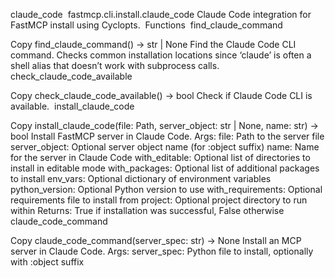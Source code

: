 claude_code
​
fastmcp.cli.install.claude_code
Claude Code integration for FastMCP install using Cyclopts.
​
Functions
​
find_claude_command 

Copy
find_claude_command() -> str | None
Find the Claude Code CLI command.
Checks common installation locations since ‘claude’ is often a shell alias that doesn’t work with subprocess calls.
​
check_claude_code_available 

Copy
check_claude_code_available() -> bool
Check if Claude Code CLI is available.
​
install_claude_code 

Copy
install_claude_code(file: Path, server_object: str | None, name: str) -> bool
Install FastMCP server in Claude Code.
Args:
file: Path to the server file
server_object: Optional server object name (for :object suffix)
name: Name for the server in Claude Code
with_editable: Optional list of directories to install in editable mode
with_packages: Optional list of additional packages to install
env_vars: Optional dictionary of environment variables
python_version: Optional Python version to use
with_requirements: Optional requirements file to install from
project: Optional project directory to run within
Returns:
True if installation was successful, False otherwise
​
claude_code_command 

Copy
claude_code_command(server_spec: str) -> None
Install an MCP server in Claude Code.
Args:
server_spec: Python file to install, optionally with :object suffix